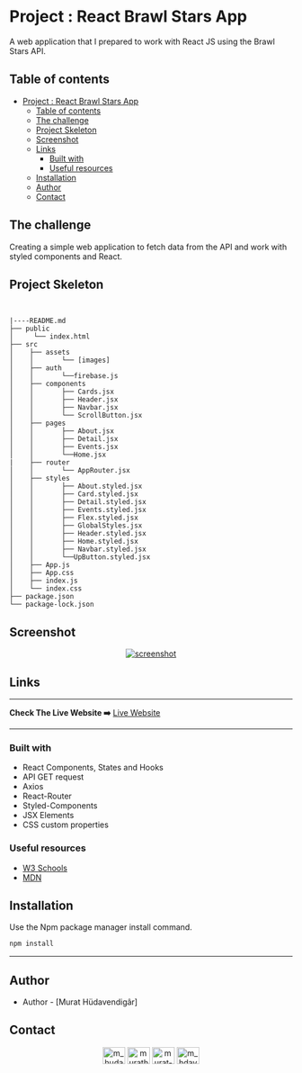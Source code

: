# Project : React Brawl Stars App

A web application that I prepared to work with React JS using the Brawl Stars API.

## Table of contents

- [Project : React Brawl Stars App](#project--react-brawl-stars-app)
  - [Table of contents](#table-of-contents)
  - [The challenge](#the-challenge)
  - [Project Skeleton](#project-skeleton)
  - [Screenshot](#screenshot)
  - [Links](#links)
    - [Built with](#built-with)
    - [Useful resources](#useful-resources)
  - [Installation](#installation)
  - [Author](#author)
  - [Contact](#contact)

## The challenge

Creating a simple web application to fetch data from the API and work with styled components and React.

## Project Skeleton

```


|----README.md
├── public
│     └── index.html
├── src
│    ├── assets
│    │       └── [images]
│    ├── auth
│    │       └──firebase.js
│    ├── components
│    │       ├── Cards.jsx
│    │       ├── Header.jsx
│    │       ├── Navbar.jsx
│    │       └── ScrollButton.jsx
│    ├── pages
│    │       ├── About.jsx
│    │       ├── Detail.jsx
│    │       ├── Events.jsx
│    │       └──Home.jsx
|    ├── router
│    │       └── AppRouter.jsx
│    ├── styles
│    │       ├── About.styled.jsx
│    │       ├── Card.styled.jsx
│    │       ├── Detail.styled.jsx
│    │       ├── Events.styled.jsx
│    │       ├── Flex.styled.jsx
│    │       ├── GlobalStyles.jsx
│    │       ├── Header.styled.jsx
│    │       ├── Home.styled.jsx
│    │       ├── Navbar.styled.jsx
│    │       └──UpButton.styled.jsx
│    ├── App.js
│    ├── App.css
│    ├── index.js
│    └── index.css
├── package.json
└── package-lock.json
```

## Screenshot

<p align="center">
<a href="https://brawl-stars-api-react.vercel.app/"><img src="https://user-images.githubusercontent.com/109613328/205418052-65c5665b-1189-49d5-b4aa-2e3346571575.gif" alt="screenshot"></a>
</p>

## Links

<hr>
<b>Check The Live Website ➡️</b> <a href="https://brawl-stars-api-react.vercel.app/">Live Website</a>
<hr>

### Built with

- React Components, States and Hooks
- API GET request
- Axios
- React-Router
- Styled-Components
- JSX Elements
- CSS custom properties

### Useful resources

- [W3 Schools](https://www.w3schools.com/)
- [MDN](https://developer.mozilla.org/en-US/)

## Installation

Use the Npm package manager install command.

```bash
npm install
```

---

## Author

- Author - [Murat Hüdavendigâr]

## Contact

<p align="center">
<a href="https://codepen.io/m_hudavendigar" target="blank"><img align="center" src="https://raw.githubusercontent.com/rahuldkjain/github-profile-readme-generator/master/src/images/icons/Social/codepen.svg" alt="m_hudavendigar" height="30" width="40" /></a>
<a href="https://twitter.com/murathoncu" target="blank"><img align="center" src="https://raw.githubusercontent.com/rahuldkjain/github-profile-readme-generator/master/src/images/icons/Social/twitter.svg" alt="murathoncu" height="30" width="40" /></a>
<a href="https://www.linkedin.com/in/murathudavendigaroncu/" target="blank"><img align="center" src="https://raw.githubusercontent.com/rahuldkjain/github-profile-readme-generator/master/src/images/icons/Social/linked-in-alt.svg" alt="murat-hüdavendigâr-öncü-232749246" height="30" width="40" /></a>
<a href="https://instagram.com/m_hdavendigr" target="blank"><img align="center" src="https://raw.githubusercontent.com/rahuldkjain/github-profile-readme-generator/master/src/images/icons/Social/instagram.svg" alt="m_hdavendigr" height="30" width="40" /></a>
</p>
